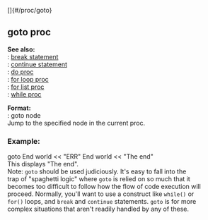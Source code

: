[]{#/proc/goto}    
## goto proc    
**See also:**    
:   [break statement](/ref/proc/break/break.md)    
:   [continue statement](/ref/proc/continue/continue.md)    
:   [do proc](/ref/proc/do/do.md)    
:   [for loop proc](/ref/proc/for/loop/loop.md)    
:   [for list proc](/ref/proc/for/list/list.md)    
:   [while proc](/ref/proc/while/while.md)    
<!-- -->    
**Format:**    
:   goto node    
Jump to the specified node in the current proc.    
### Example:    
goto End world \<\< \"ERR\" End world \<\< \"The end\"    
This displays \"The end\".    
Note: `goto` should be used judiciously. It\'s easy to fall into the    
trap of \"spaghetti logic\" where `goto` is relied on so much that it    
becomes too difficult to follow how the flow of code execution will    
proceed. Normally, you\'ll want to use a construct like `while()` or    
`for()` loops, and `break` and `continue` statements. `goto` is for more    
complex situations that aren\'t readily handled by any of these.  